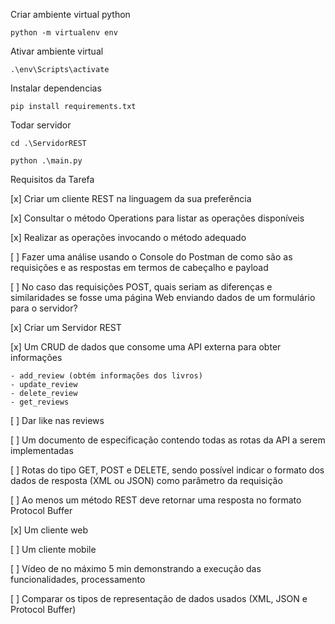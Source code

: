 Criar ambiente virtual python

    python -m virtualenv env
    
Ativar ambiente virtual

    .\env\Scripts\activate

Instalar dependencias

    pip install requirements.txt
    
Todar servidor

    cd .\ServidorREST
    
    python .\main.py

Requisitos da Tarefa

[x] Criar um cliente REST na linguagem da sua preferência

[x] Consultar o método Operations para listar as operações disponíveis

[x] Realizar as operações invocando o método adequado

[ ] Fazer uma análise usando o Console do Postman de como são as requisições e as respostas em termos de cabeçalho e payload

[ ] No caso das requisições POST, quais seriam as diferenças e similaridades se fosse uma página Web enviando dados de um formulário para o servidor?

[x] Criar um Servidor REST

[x] Um CRUD de dados que consome uma API externa para obter informações
    
    - add_review (obtém informações dos livros)
    - update_review
    - delete_review
    - get_reviews 

[ ] Dar like nas reviews

[ ] Um documento de especificação contendo todas as rotas da API a serem implementadas

[ ] Rotas do tipo GET, POST e DELETE, sendo possível indicar o formato dos dados de resposta (XML ou JSON) como parâmetro da requisição

[ ] Ao menos um método REST deve retornar uma resposta no formato Protocol Buffer

[x] Um cliente web

[ ] Um cliente mobile

[ ] Vídeo de no máximo 5 min demonstrando a execução das funcionalidades, processamento

[ ] Comparar os tipos de representação de dados usados (XML, JSON e Protocol Buffer)